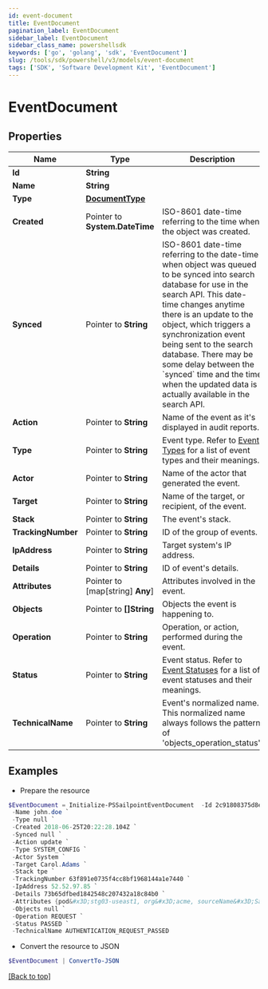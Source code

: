 ```yaml
---
id: event-document
title: EventDocument
pagination_label: EventDocument
sidebar_label: EventDocument
sidebar_class_name: powershellsdk
keywords: ['go', 'golang', 'sdk', 'EventDocument'] 
slug: /tools/sdk/powershell/v3/models/event-document
tags: ['SDK', 'Software Development Kit', 'EventDocument']
---
```



# EventDocument

## Properties

Name | Type | Description | Notes
------------ | ------------- | ------------- | -------------
**Id** |  **String** |  | 
**Name** |  **String** |  | 
**Type** |  [**DocumentType**](document-type) |  | 
**Created** |  Pointer to **System.DateTime** | ISO-8601 date-time referring to the time when the object was created. | [optional] 
**Synced** |  Pointer to **String** | ISO-8601 date-time referring to the date-time when object was queued to be synced into search database for use in the search API.   This date-time changes anytime there is an update to the object, which triggers a synchronization event being sent to the search database.  There may be some delay between the &#x60;synced&#x60; time and the time when the updated data is actually available in the search API.  | [optional] 
**Action** |  Pointer to **String** | Name of the event as it&#39;s displayed in audit reports. | [optional] 
**Type** |  Pointer to **String** | Event type. Refer to [Event Types](https://documentation.sailpoint.com/saas/help/search/index.html#event-types) for a list of event types and their meanings. | [optional] 
**Actor** |  Pointer to **String** | Name of the actor that generated the event. | [optional] 
**Target** |  Pointer to **String** | Name of the target, or recipient, of the event. | [optional] 
**Stack** |  Pointer to **String** | The event&#39;s stack. | [optional] 
**TrackingNumber** |  Pointer to **String** | ID of the group of events. | [optional] 
**IpAddress** |  Pointer to **String** | Target system&#39;s IP address. | [optional] 
**Details** |  Pointer to **String** | ID of event&#39;s details. | [optional] 
**Attributes** |  Pointer to [map[string] **Any**] | Attributes involved in the event. | [optional] 
**Objects** |  Pointer to **[]String** | Objects the event is happening to. | [optional] 
**Operation** |  Pointer to **String** | Operation, or action, performed during the event. | [optional] 
**Status** |  Pointer to **String** | Event status. Refer to [Event Statuses](https://documentation.sailpoint.com/saas/help/search/index.html#event-statuses) for a list of event statuses and their meanings. | [optional] 
**TechnicalName** |  Pointer to **String** | Event&#39;s normalized name. This normalized name always follows the pattern of &#39;objects_operation_status&#39;. | [optional] 

## Examples

- Prepare the resource
```powershell
$EventDocument = Initialize-PSSailpointEventDocument  -Id 2c91808375d8e80a0175e1f88a575222 `
 -Name john.doe `
 -Type null `
 -Created 2018-06-25T20:22:28.104Z `
 -Synced null `
 -Action update `
 -Type SYSTEM_CONFIG `
 -Actor System `
 -Target Carol.Adams `
 -Stack tpe `
 -TrackingNumber 63f891e0735f4cc8bf1968144a1e7440 `
 -IpAddress 52.52.97.85 `
 -Details 73b65dfbed1842548c207432a18c84b0 `
 -Attributes {pod&#x3D;stg03-useast1, org&#x3D;acme, sourceName&#x3D;SailPoint} `
 -Objects null `
 -Operation REQUEST `
 -Status PASSED `
 -TechnicalName AUTHENTICATION_REQUEST_PASSED
```

- Convert the resource to JSON
```powershell
$EventDocument | ConvertTo-JSON
```


[[Back to top]](#) 

